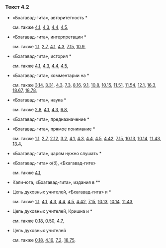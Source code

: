 ### Текст 4.2
	
- «Бхагавад-гита», авторитетность \*

	см. также  [4.1](../04/0401.md),  [4.3](../04/0403.md),  [4.4](../04/0404.md),  [4.5](../04/0405.md), 
	
- «Бхагавад-гита», интерпретации \*

	см. также  [1.1](../01/0101.md),  [2.7](../02/0207.md),  [4.1](../04/0401.md),  [4.3](../04/0403.md),  [7.15](../07/0715.md),  [10.9](../10/1009.md), 
	
- «Бхагавад-гита», история \*

	см. также  [4.1](../04/0401.md),  [4.3](../04/0403.md),  [4.4](../04/0404.md),  [4.5](../04/0405.md), 
	
- «Бхагавад-гита», комментарии на \*

	см. также  [3.14](../03/0314.md),  [3.31](../03/0331.md),  [4.3](../04/0403.md),  [7.3](../07/0703.md),  [8.16](../08/0816.md),  [9.1](../09/0901.md),  [10.8](../10/1008.md),  [10.15](../10/1015.md),  [11.51](../11/1151.md),  [11.54](../11/1154.md),  [12.1](../12/1201.md),  [16.3](../16/1603.md),  [18.67](../18/1867.md),  [18.78](../18/1878.md), 
	
- «Бхагавад-гита», наука \*

	см. также  [2.8](../02/0208.md),  [4.1](../04/0401.md),  [4.3](../04/0403.md),  [6.8](../06/0608.md), 
	
- «Бхагавад-гита», предназначение \*

	
- «Бхагавад-гита», прямое понимание \*

	см. также  [1.1](../01/0101.md),  [2.7](../02/0207.md),  [2.12](../02/0212.md),  [3.2](../03/0302.md),  [4.1](../04/0401.md),  [4.3](../04/0403.md),  [4.4](../04/0404.md),  [4.5](../04/0405.md),  [4.42](../04/0442.md),  [7.15](../07/0715.md),  [10.13](../10/1013.md),  [10.14](../10/1014.md),  [11.43](../11/1143.md),  [13.4](../13/1304.md), 
	
- «Бхагавад-гита», царям нужно слушать \*

	
- «Бхагавад-гита» о(б), «Бхагавад-гите»

	см. также  [4.1](../04/0401.md), 
	
- Кали-юга, «Бхагавад-гита», издания в \*\*

	
- Цепь духовных учителей, «Бхагавад-гита» и \*

	см. также  [1.1](../01/0101.md),  [4.1](../04/0401.md),  [4.3](../04/0403.md),  [4.4](../04/0404.md),  [4.5](../04/0405.md),  [4.42](../04/0442.md),  [7.15](../07/0715.md),  [10.13](../10/1013.md),  [10.14](../10/1014.md),  [11.43](../11/1143.md), 
	
- Цепь духовных учителей, Кришна и \*

	см. также  [0.18](../00/0018.md),  [0.50](../00/0050.md),  [4.7](../04/0407.md), 
	
- Цепь духовных учителей

	см. также  [0.18](../00/0018.md),  [4.16](../04/0416.md),  [7.2](../07/0702.md),  [18.75](../18/1875.md), 
